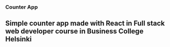 ### Counter App

## Simple counter app made with React in Full stack web developer course in Business College Helsinki